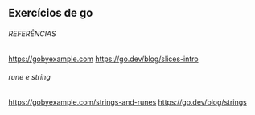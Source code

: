 ## Exercícios de go

###### REFERÊNCIAS
https://gobyexample.com
https://go.dev/blog/slices-intro

###### rune e string
https://gobyexample.com/strings-and-runes
https://go.dev/blog/strings
